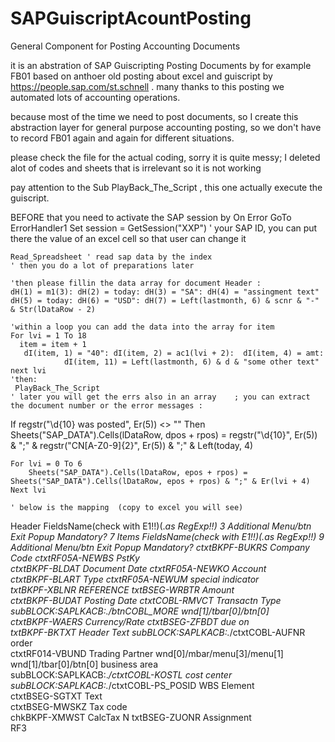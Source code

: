 # SAPGuiscriptAcountPosting
General Component for Posting Accounting Documents


it is an abstration of SAP Guiscripting Posting Documents by for example FB01 
based on anthoer old posting about excel and guiscript  by https://people.sap.com/st.schnell .
many thanks to this posting we automated lots of accounting operations.

because most of the time we need to post documents, so I create this abstraction layer for general purpose accounting posting, so we don't have to record FB01 again and again for different situations.



please check the file for the actual coding, sorry it is quite messy; I deleted alot of codes and sheets that is irrelevant  so it is not working


pay attention to the Sub PlayBack_The_Script , this one actually execute the guiscript.

BEFORE that you need to activate the SAP session by
    On Error GoTo ErrorHandler1
    Set session = GetSession("XXP") ' your SAP ID, you can put there the value of an excel cell so that user can change it
    
    Read_Spreadsheet ' read sap data by the index
    ' then you do a lot of preparations later 
    
    'then please fillin the data array for document Header :
    dH(1) = m1(3): dH(2) = today: dH(3) = "SA": dH(4) = "assingment text"
    dH(5) = today: dH(6) = "USD": dH(7) = Left(lastmonth, 6) & scnr & "-" & Str(lDataRow - 2)
    
    'within a loop you can add the data into the array for item 
    For lvi = 1 To 18
      item = item + 1
       dI(item, 1) = "40": dI(item, 2) = ac1(lvi + 2):  dI(item, 4) = amt:
                dI(item, 11) = Left(lastmonth, 6) & d & "some other text"
    next lvi
    'then:
     PlayBack_The_Script
    ' later you will get the errs also in an array    ; you can extract the document number or the error messages :
  If regstr("\d{10} was posted", Er(5)) <> "" Then Sheets("SAP_DATA").Cells(lDataRow, dpos + rpos) = regstr("\d{10}", Er(5)) & ";" & regstr("CN[A-Z0-9]{2}", Er(5)) & ";" & Left(today, 4)  
    
    
    For lvi = 0 To 6
        Sheets("SAP_DATA").Cells(lDataRow, epos + rpos) = Sheets("SAP_DATA").Cells(lDataRow, epos + rpos) & ";" & Er(lvi + 4)
    Next lvi

    ' below is the mapping  (copy to excel you will see)
    
Header FieldsName(check with E1!!)(.*as RegExp!!)	3	Additional Menu/btn	Exit Popup	Mandatory?	7	Items FieldsName(check with E1!!)(.*as RegExp!!)	9	Additional Menu/btn	Exit Popup	Mandatory?
ctxtBKPF-BUKRS	Company Code					ctxtRF05A-NEWBS	PstKy			
ctxtBKPF-BLDAT	Document Date					ctxtRF05A-NEWKO	Account			
ctxtBKPF-BLART	Type					ctxtRF05A-NEWUM	special indicator			
txtBKPF-XBLNR	REFERENCE					txtBSEG-WRBTR	Amount			
ctxtBKPF-BUDAT	Posting Date					ctxtCOBL-RMVCT	Transactn Type 	subBLOCK:SAPLKACB:.*\/btnCOBL_MORE	wnd[1]/tbar[0]/btn[0]	
ctxtBKPF-WAERS	Currency/Rate					ctxtBSEG-ZFBDT	due on			
txtBKPF-BKTXT	Header Text					subBLOCK:SAPLKACB:.*\/ctxtCOBL-AUFNR	order			
ctxtRF014-VBUND	Trading Partner	wnd[0]/mbar/menu[3]/menu[1]	wnd[1]/tbar[0]/btn[0]				business area			
						subBLOCK:SAPLKACB:.*\/ctxtCOBL-KOSTL	cost center			
						subBLOCK:SAPLKACB:.*\/ctxtCOBL-PS_POSID	WBS Element			
						ctxtBSEG-SGTXT	Text			
						ctxtBSEG-MWSKZ	Tax code			
						chkBKPF-XMWST	CalcTax			N
						txtBSEG-ZUONR	Assignment			
							RF3			
										


